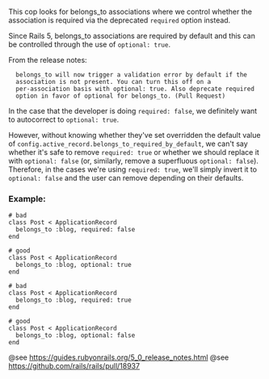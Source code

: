This cop looks for belongs_to associations where we control whether the
association is required via the deprecated `required` option instead.

Since Rails 5, belongs_to associations are required by default and this
can be controlled through the use of `optional: true`.

From the release notes:

      belongs_to will now trigger a validation error by default if the
      association is not present. You can turn this off on a
      per-association basis with optional: true. Also deprecate required
      option in favor of optional for belongs_to. (Pull Request)

In the case that the developer is doing `required: false`, we
definitely want to autocorrect to `optional: true`.

However, without knowing whether they've set overridden the default
value of `config.active_record.belongs_to_required_by_default`, we
can't say whether it's safe to remove `required: true` or whether we
should replace it with `optional: false` (or, similarly, remove a
superfluous `optional: false`). Therefore, in the cases we're using
`required: true`, we'll simply invert it to `optional: false` and the
user can remove depending on their defaults.

### Example:
    # bad
    class Post < ApplicationRecord
      belongs_to :blog, required: false
    end

    # good
    class Post < ApplicationRecord
      belongs_to :blog, optional: true
    end

    # bad
    class Post < ApplicationRecord
      belongs_to :blog, required: true
    end

    # good
    class Post < ApplicationRecord
      belongs_to :blog, optional: false
    end

@see https://guides.rubyonrails.org/5_0_release_notes.html
@see https://github.com/rails/rails/pull/18937
